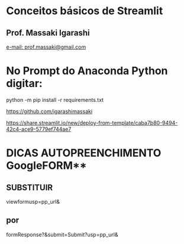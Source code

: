 # Conceitos básicos de Streamlit
## Prof. Massaki Igarashi
<a href="mailto:prof.massaki@gmail.com">e-mail: prof.massaki@gmail.com</a>

# No Prompt do Anaconda Python digitar:
python -m pip install -r requirements.txt

https://github.com/igarashimassaki

https://share.streamlit.io/new/deploy-from-template/caba7b80-9494-42c4-ace9-5779ef744ae7

# DICAS AUTOPREENCHIMENTO GoogleFORM**

## SUBSTITUIR
viewformusp=pp_url&
## por
formResponse?&submit=Submit?usp=pp_url&

